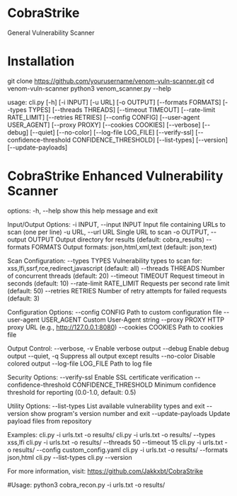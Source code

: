 # CobraStrike
General Vulnerability Scanner

# Installation

git clone https://github.com/yourusername/venom-vuln-scanner.git
cd venom-vuln-scanner
python3 venom_scanner.py --help

usage: cli.py [-h] [-i INPUT] [-u URL] [-o OUTPUT] [--formats FORMATS]
              [--types TYPES] [--threads THREADS] [--timeout TIMEOUT]
              [--rate-limit RATE_LIMIT] [--retries RETRIES] [--config CONFIG]
              [--user-agent USER_AGENT] [--proxy PROXY] [--cookies COOKIES]
              [--verbose] [--debug] [--quiet] [--no-color]
              [--log-file LOG_FILE] [--verify-ssl]
              [--confidence-threshold CONFIDENCE_THRESHOLD] [--list-types]
              [--version] [--update-payloads]

# CobraStrike Enhanced Vulnerability Scanner

options:
  -h, --help            show this help message and exit

Input/Output Options:
  -i INPUT, --input INPUT
                        Input file containing URLs to scan (one per line)
  -u URL, --url URL     Single URL to scan
  -o OUTPUT, --output OUTPUT
                        Output directory for results (default: cobra_results)
  --formats FORMATS     Output formats: json,html,xml,text (default:
                        json,text)

Scan Configuration:
  --types TYPES         Vulnerability types to scan for:
                        xss,lfi,ssrf,rce,redirect,javascript (default: all)
  --threads THREADS     Number of concurrent threads (default: 20)
  --timeout TIMEOUT     Request timeout in seconds (default: 10)
  --rate-limit RATE_LIMIT
                        Requests per second rate limit (default: 50)
  --retries RETRIES     Number of retry attempts for failed requests (default:
                        3)

Configuration Options:
  --config CONFIG       Path to custom configuration file
  --user-agent USER_AGENT
                        Custom User-Agent string
  --proxy PROXY         HTTP proxy URL (e.g., http://127.0.0.1:8080)
  --cookies COOKIES     Path to cookies file

Output Control:
  --verbose, -v         Enable verbose output
  --debug               Enable debug output
  --quiet, -q           Suppress all output except results
  --no-color            Disable colored output
  --log-file LOG_FILE   Path to log file

Security Options:
  --verify-ssl          Enable SSL certificate verification
  --confidence-threshold CONFIDENCE_THRESHOLD
                        Minimum confidence threshold for reporting (0.0-1.0,
                        default: 0.5)

Utility Options:
  --list-types          List available vulnerability types and exit
  --version             show program's version number and exit
  --update-payloads     Update payload files from repository

Examples:
  cli.py -i urls.txt -o results/
  cli.py -i urls.txt -o results/ --types xss,lfi
  cli.py -i urls.txt -o results/ --threads 50 --timeout 15
  cli.py -i urls.txt -o results/ --config custom_config.yaml
  cli.py -i urls.txt -o results/ --formats json,html
  cli.py --list-types
  cli.py --version

For more information, visit: https://github.com/Jakkxbt/CobraStrike

#Usage:
python3 cobra_recon.py -i urls.txt -o results/
